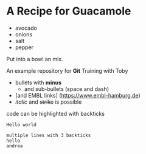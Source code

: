 # A Recipe for Guacamole

- avocado
- onions
- salt
- pepper

Put into a bowl an mix.

An example repository for **Git** Training with Toby


<!-- Comment added -->

- bullets with **minus**
  - and sub-bullets (space and dash)
- [and EMBL links] (https://www.embl-hamburg.de)  
- _italic_ and ~~strike~~ is possible

code can be highlighted with backticks

`Hello world`

```
multiple lines with 3 backticks 
hello
andrea
```
